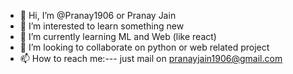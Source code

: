 - 👋 Hi, I’m @Pranay1906 or Pranay Jain
- 👀 I’m interested to learn something new
- 🌱 I’m currently learning ML and Web (like react)
- 💞️ I’m looking to collaborate on python or web related project
- 📫 How to reach me:--- just mail on pranayjain1906@gmail.com


